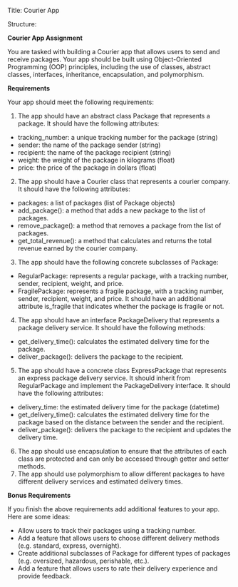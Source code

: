 Title: Courier App

Structure:

**Courier App Assignment**

You are tasked with building a Courier app that allows users to send and receive packages. Your app should be built using Object-Oriented Programming (OOP) principles, including the use of classes, abstract classes, interfaces, inheritance, encapsulation, and polymorphism.

**Requirements**

Your app should meet the following requirements:

1. The app should have an abstract class Package that represents a package. It should have the following attributes:
  - tracking\_number: a unique tracking number for the package (string)
  - sender: the name of the package sender (string)
  - recipient: the name of the package recipient (string)
  - weight: the weight of the package in kilograms (float)
  - price: the price of the package in dollars (float)
2. The app should have a Courier class that represents a courier company. It should have the following attributes:
  - packages: a list of packages (list of Package objects)
  - add\_package(): a method that adds a new package to the list of packages.
  - remove\_package(): a method that removes a package from the list of packages.
  - get\_total\_revenue(): a method that calculates and returns the total revenue earned by the courier company.
3. The app should have the following concrete subclasses of Package:
  - RegularPackage: represents a regular package, with a tracking number, sender, recipient, weight, and price.
  - FragilePackage: represents a fragile package, with a tracking number, sender, recipient, weight, and price. It should have an additional attribute is\_fragile that indicates whether the package is fragile or not.
4. The app should have an interface PackageDelivery that represents a package delivery service. It should have the following methods:
  - get\_delivery\_time(): calculates the estimated delivery time for the package.
  - deliver\_package(): delivers the package to the recipient.
5. The app should have a concrete class ExpressPackage that represents an express package delivery service. It should inherit from RegularPackage and implement the PackageDelivery interface. It should have the following attributes:
  - delivery\_time: the estimated delivery time for the package (datetime)
  - get\_delivery\_time(): calculates the estimated delivery time for the package based on the distance between the sender and the recipient.
  - deliver\_package(): delivers the package to the recipient and updates the delivery time.
6. The app should use encapsulation to ensure that the attributes of each class are protected and can only be accessed through getter and setter methods.
7. The app should use polymorphism to allow different packages to have different delivery services and estimated delivery times.

**Bonus Requirements**

If you finish the above requirements add additional features to your app. Here are some ideas:

- Allow users to track their packages using a tracking number.
- Add a feature that allows users to choose different delivery methods (e.g. standard, express, overnight).
- Create additional subclasses of Package for different types of packages (e.g. oversized, hazardous, perishable, etc.).
- Add a feature that allows users to rate their delivery experience and provide feedback.
